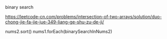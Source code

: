 binary search

https://leetcode-cn.com/problems/intersection-of-two-arrays/solution/duo-chong-jie-fa-jie-jue-349-liang-ge-shu-zu-de-ji/

nums2.sort()
nums1.forEach(binarySearchInNums2)
